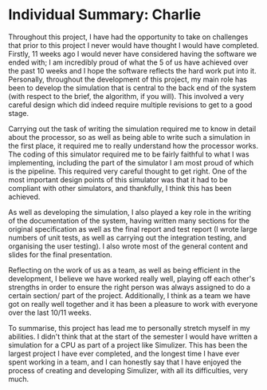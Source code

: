 Individual Summary: Charlie
===========================

Throughout this project, I have had the opportunity to take on challenges that prior to this project I never would have thought I would have completed. Firstly, 11 weeks ago I would never have considered having the software we ended with; I am incredibly proud of what the 5 of us have achieved over the past 10 weeks and I hope the software reflects the hard work put into it. Personally, throughout the development of this project, my main role has been to develop the simulation that is central to the back end of the system (with respect to the brief, the algorithm, if you will). This involved a very careful design which did indeed require multiple revisions to get to a good stage. 

Carrying out the task of writing the simulation required me to know in detail about the processor, so as well as being able to write such a simulation in the first place, it required me to really understand how the processor works. The coding of this simulator required me to be fairly faithful to what I was implementing, including the part of the simulator I am most proud of which is the pipeline. This required very careful thought to get right. One of the most important design points of this simulator was that it had to be compliant with other simulators, and thankfully, I think this has been achieved.

As well as developing the simulation, I also played a key role in the writing of the documentation of the system, having written many sections for the original specification as well as the final report and test report (I wrote large numbers of unit tests, as well as carrying out the integration testing, and organising the user testing). I also wrote most of the general content and slides for the final presentation. 

Reflecting on the work of us as a team, as well as being efficient in the development, I believe we have worked really well, playing off each other's strengths in order to ensure the right person was always assigned to do a certain section/ part of the project. Additionally, I think as a team we have got on really well together and it has been a pleasure to work with everyone over the last 10/11 weeks.

To summarise, this project has lead me to personally stretch myself in my abilities. I didn't think that at the start of the semester I would have written a simulation for a CPU as part of a project like Simulizer. This has been the largest project I have ever completed, and the longest time I have ever spent working in a team, and I can honestly say that I have enjoyed the process of creating and developing Simulizer, with all its difficulties, very much.